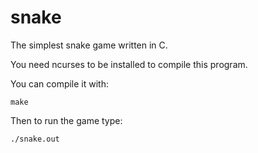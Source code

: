 snake
=====

The simplest snake game written in C.

You need ncurses to be installed to compile this program.

You can compile it with:

```
make
```
Then to run the game type:
```
./snake.out
```
